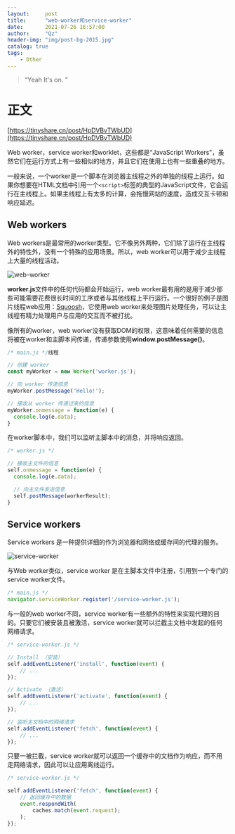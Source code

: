 ```yaml
---
layout:     post
title:      "web-worker和service-worker"
date:       2021-07-26 16:57:00
author:     "Qz"
header-img: "img/post-bg-2015.jpg"
catalog: true
tags:
    - Other
---
```


> “Yeah It's on. ”
>

# 正文

[https://tinyshare.cn/post/HpDVBvTWbUD](https://tinyshare.cn/post/HpDVBvTWbUD)

Web worker，service worker和worklet，这些都是“JavaScript Workers”，虽然它们在运行方式上有一些相似的地方，并且它们在使用上也有一些重叠的地方。

一般来说，一个worker是一个脚本在浏览器主线程之外的单独的线程上运行。如果你想要在HTML文档中引用一个`<script>`标签的典型的JavaScript文件，它会运行在主线程上。如果主线程上有太多的计算，会拖慢网站的速度，造成交互卡顿和响应延迟。





## **Web workers**

Web workers是最常用的worker类型。它不像另外两种，它们除了运行在主线程外的特性外，没有一个特殊的应用场景。所以，web worker可以用于减少主线程上大量的线程活动。

![web-worker](https://bitsofco.de/content/images/2018/11/web-worker.jpg)

**worker.js**文件中的任何代码都会开始运行，web worker最有用的是用于减少那些可能需要花费很长时间的工序或者与其他线程上平行运行。一个很好的例子是图片线程web应用：[Squoosh](https://squoosh.app/)，它使用web worker来处理图片处理任务，可以让主线程有精力处理用户与应用的交互而不被打扰。

像所有的worker，web worker没有获取DOM的权限，这意味着任何需要的信息将被在worker和主脚本间传递，传递参数使用**window.postMessage()**。

```javascript
/* main.js */线程

// 创建 worker
const myWorker = new Worker('worker.js');

// 向 worker 传递信息
myWorker.postMessage('Hello!');

// 接收从 worker 传递过来的信息
myWorker.onmessage = function(e) {
  console.log(e.data);
}
```

在worker脚本中，我们可以监听主脚本中的消息，并将响应返回。

```js
/* worker.js */

// 接收主文件的信息
self.onmessage = function(e) {
  console.log(e.data);

  // 向主文件发送信息
  self.postMessage(workerResult);
}
```

## **Service workers**

Service workers 是一种提供详细的作为浏览器和网络或缓存间的代理的服务。

![service-worker](https://bitsofco.de/content/images/2018/11/service-worker.jpg)

与Web worker类似，service worker 是在主脚本文件中注册，引用到一个专门的service worker文件。

```js
/* main.js */
navigator.serviceWorker.register('/service-worker.js');

```

与一般的web worker不同，service worker有一些额外的特性来实现代理的目的。只要它们被安装且被激活，service worker就可以拦截主文档中发起的任何网络请求。

```js
/* service-worker.js */

// Install （安装）
self.addEventListener('install', function(event) {
    // ...
});

// Activate （激活）
self.addEventListener('activate', function(event) {
    // ...
});

// 监听主文档中的网络请求
self.addEventListener('fetch', function(event) {
    // ...
});

```

只要一被拦截，service worker就可以返回一个缓存中的文档作为响应，而不用走网络请求，因此可以让应用离线运行。

```js
/* service-worker.js */

self.addEventListener('fetch', function(event) {
    // 返回缓存中的数据
    event.respondWith(
        caches.match(event.request);
    );
});
```


